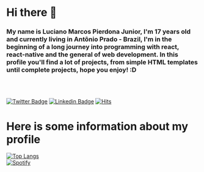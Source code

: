 <h1> Hi there 👋</h1>

<h3>My name is Luciano Marcos Pierdona Junior, I'm 17 years old and currently living in Antônio Prado - Brazil, I'm in the beginning of a long journey into programming with react, react-native and the general of web development. In this profile you'll find a lot of projects, from simple HTML templates until complete projects, hope you enjoy! :D</h3>
<br><br>

[![Twitter Badge](https://img.shields.io/badge/-Twitter-1ca0f1?style=flat-square&labelColor=1ca0f1&logo=twitter&logoColor=white&link=https://twitter.com/lucianompjr)](https://twitter.com/lucianompjr)
[![Linkedin Badge](https://img.shields.io/badge/-LinkedIn-blue?style=flat-square&logo=Linkedin&logoColor=white&link=https://www.linkedin.com/in/luciano-marcos-pierdona-junior-3b3821198)](https://www.linkedin.com/in/luciano-marcos-pierdona-junior-3b3821198)
[![Hits](https://hits.seeyoufarm.com/api/count/incr/badge.svg?url=https%3A%2F%2Fgithub.com%2FLucianoPierdona&count_bg=%2379C83D&title_bg=%23555555&icon=&icon_color=%23E7E7E7&title=hits&edge_flat=false)](https://hits.seeyoufarm.com)

<h1>Here is some information about my profile</h1>

[![Top Langs](https://github-readme-stats.vercel.app/api/top-langs/?username=LucianoPierdona&layout=compact)](https://github.com/anuraghazra/github-readme-stats)
<br>
[![Spotify](https://spotify-music-stats-a0do4tp0a.vercel.app/api/spotify-playing)](https://open.spotify.com/user/gzwq5bzpffejatbb1m9ie315j)
